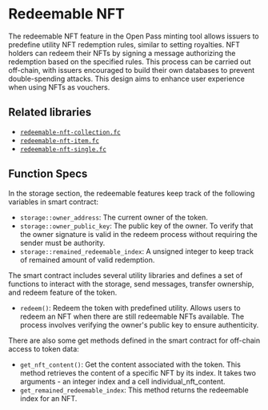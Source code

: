 # Redeemable NFT


The redeemable NFT feature in the Open Pass minting tool allows issuers to predefine utility NFT redemption rules, similar to setting royalties. NFT holders can redeem their NFTs by signing a message authorizing the redemption based on the specified rules. This process can be carried out off-chain, with issuers encouraged to build their own databases to prevent double-spending attacks. This design aims to enhance user experience when using NFTs as vouchers.

## Related libraries
- [`redeemable-nft-collection.fc`](https://github.com/moven0831/The-One-Pass-HackaTON/blob/main/contracts/sources/redeemable-nft-collection.fc)
- [`redeemable-nft-item.fc`](https://github.com/moven0831/The-One-Pass-HackaTON/blob/main/contracts/sources/redeemable-nft-item.fc)
- [`redeemable-nft-single.fc`](https://github.com/moven0831/The-One-Pass-HackaTON/blob/main/contracts/sources/redeemable-nft-single.fc)


## Function Specs
In the storage section, the redeemable features keep track of the following variables in smart contract:

- `storage::owner_address`: The current owner of the token.
- `storage::owner_public_key`: The public key of the owner. To verify that the owner signature is valid in the redeem process without requiring the sender must be authority.
- `storage::remained_redeemable_index`: A unsigned integer to keep track of remained amount of valid redemption.

The smart contract includes several utility libraries and defines a set of functions to interact with the storage, send messages, transfer ownership, and redeem feature of the token.

- `redeem()`: Redeem the token with predefined utility. Allows users to redeem an NFT when there are still redeemable NFTs available. The process involves verifying the owner's public key to ensure authenticity.

There are also some get methods defined in the smart contract for off-chain access to token data:

- `get_nft_content()`: Get the content associated with the token. This method retrieves the content of a specific NFT by its index. It takes two arguments - an integer index and a cell individual_nft_content.
- `get_remained_redeemable_index`: This method returns the redeemable index for an NFT.